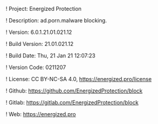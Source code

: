 ! Project: Energized Protection

! Description: ad.porn.malware blocking.

! Version: 6.0.1.21.01.021.12

! Build Version: 21.01.021.12

! Build Date: Thu, 21 Jan 21 12:07:23

! Version Code: 0211207

! License: CC BY-NC-SA 4.0, https://energized.pro/license

! Github: https://github.com/EnergizedProtection/block

! Gitlab: https://gitlab.com/EnergizedProtection/block


! Web: https://energized.pro
